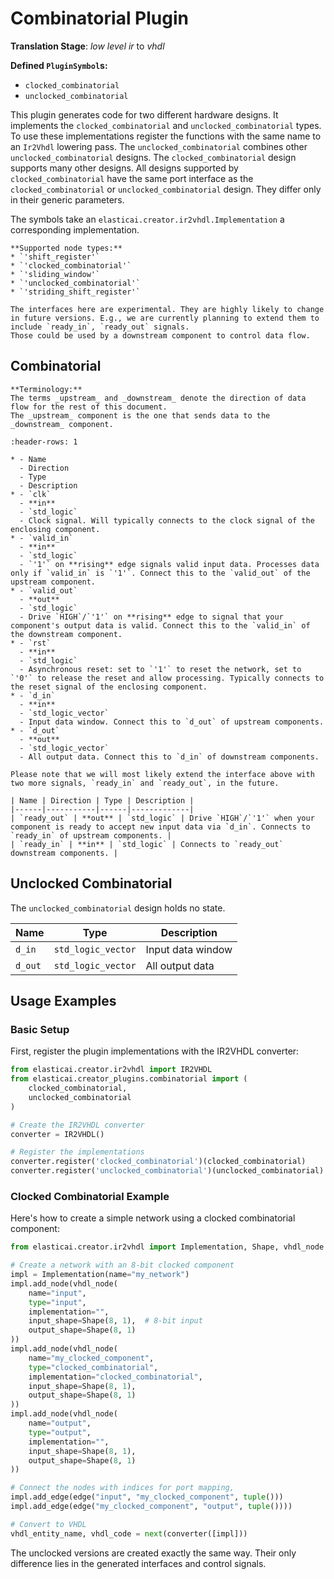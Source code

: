 # Combinatorial Plugin

**Translation Stage**: *low level ir* to *vhdl*

**Defined `PluginSymbol`s:**

* `clocked_combinatorial`
* `unclocked_combinatorial`

This plugin generates code for two different hardware designs.
It implements the `clocked_combinatorial` and `unclocked_combinatorial` types.
To use these implementations register the functions with
the same name to an `Ir2Vhdl` lowering pass.
The `unclocked_combinatorial` combines other `unclocked_combinatorial` designs.
The `clocked_combinatorial` design supports many other designs.
All designs supported by `clocked_combinatorial` have the same port interface as the `clocked_combinatorial` or `unclocked_combinatorial` design.
They differ only in their generic parameters.

The symbols take an `elasticai.creator.ir2vhdl.Implementation` a corresponding implementation.

```{note}
**Supported node types:**
* `'shift_register'`
* `'clocked_combinatorial'`
* `'sliding_window'`
* `'unclocked_combinatorial'`
* `'striding_shift_register'`
```

```{warning}
The interfaces here are experimental. They are highly likely to change in future versions. E.g., we are currently planning to extend them to include `ready_in`, `ready_out` signals.
Those could be used by a downstream component to control data flow.
```

## Combinatorial

```{note}
**Terminology:**
The terms _upstream_ and _downstream_ denote the direction of data flow for the rest of this document.
The _upstream_ component is the one that sends data to the _downstream_ component.
```

```{list-table}
:header-rows: 1

* - Name
  - Direction
  - Type
  - Description
* - `clk`
  - **in**
  - `std_logic`
  - Clock signal. Will typically connects to the clock signal of the enclosing component.
* - `valid_in`
  - **in**
  - `std_logic`
  - `'1'` on **rising** edge signals valid input data. Processes data only if `valid_in` is `'1'`. Connect this to the `valid_out` of the upstream component.
* - `valid_out`
  - **out**
  - `std_logic`
  - Drive `HIGH`/`'1'` on **rising** edge to signal that your component's output data is valid. Connect this to the `valid_in` of the downstream component.
* - `rst`
  - **in**
  - `std_logic`
  - Asynchronous reset: set to `'1'` to reset the network, set to `'0'` to release the reset and allow processing. Typically connects to the reset signal of the enclosing component.
* - `d_in`
  - **in**
  - `std_logic_vector`
  - Input data window. Connect this to `d_out` of upstream components.
* - `d_out`
  - **out**
  - `std_logic_vector`
  - All output data. Connect this to `d_in` of downstream components.
```

```{warning}
Please note that we will most likely extend the interface above with two more signals, `ready_in` and `ready_out`, in the future.

| Name | Direction | Type | Description |
|------|-----------|------|-------------|
| `ready_out` | **out** | `std_logic` | Drive `HIGH`/`'1'` when your component is ready to accept new input data via `d_in`. Connects to `ready_in` of upstream components. |
| `ready_in` | **in** | `std_logic` | Connects to `ready_out` downstream components. |
```

## Unclocked Combinatorial

The `unclocked_combinatorial` design holds no state.

| Name | Type | Description |
|------|------|-------------|
| `d_in` | `std_logic_vector` | Input data window |
| `d_out` | `std_logic_vector` | All output data |

## Usage Examples

### Basic Setup

First, register the plugin implementations with the IR2VHDL converter:

```python
from elasticai.creator.ir2vhdl import IR2VHDL
from elasticai.creator_plugins.combinatorial import (
    clocked_combinatorial,
    unclocked_combinatorial
)

# Create the IR2VHDL converter
converter = IR2VHDL()

# Register the implementations
converter.register('clocked_combinatorial')(clocked_combinatorial)
converter.register('unclocked_combinatorial')(unclocked_combinatorial)
```

### Clocked Combinatorial Example

Here's how to create a simple network using a clocked combinatorial component:

```python
from elasticai.creator.ir2vhdl import Implementation, Shape, vhdl_node

# Create a network with an 8-bit clocked component
impl = Implementation(name="my_network")
impl.add_node(vhdl_node(
    name="input",
    type="input",
    implementation="",
    input_shape=Shape(8, 1),  # 8-bit input
    output_shape=Shape(8, 1)
))
impl.add_node(vhdl_node(
    name="my_clocked_component",
    type="clocked_combinatorial",
    implementation="clocked_combinatorial",
    input_shape=Shape(8, 1),
    output_shape=Shape(8, 1)
))
impl.add_node(vhdl_node(
    name="output",
    type="output",
    implementation="",
    input_shape=Shape(8, 1),
    output_shape=Shape(8, 1)
))

# Connect the nodes with indices for port mapping,
impl.add_edge(edge("input", "my_clocked_component", tuple()))
impl.add_edge(edge("my_clocked_component", "output", tuple())))

# Convert to VHDL
vhdl_entity_name, vhdl_code = next(converter([impl]))
```

The unclocked versions are created exactly the same way.
Their only difference lies in the generated interfaces and control signals.
